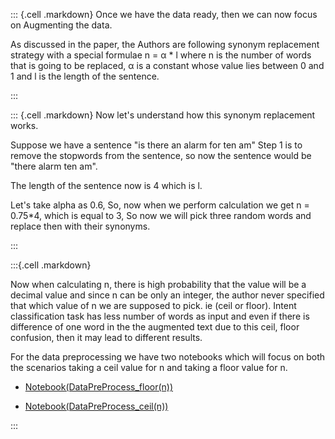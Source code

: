 ::: {.cell .markdown}
Once we have the data ready, then we can now focus on Augmenting the data.

As discussed in the paper, the Authors are following synonym replacement strategy with a special formulae n = α * l where n is the number of words that is going to be replaced, α is a constant whose value lies between 0 and 1 and l is the length of the sentence.

:::

::: {.cell .markdown}
Now let's understand how this synonym replacement works.

Suppose we have a sentence "is there an alarm for ten am"
Step 1 is to remove the stopwords from the sentence, so now the sentence would be "there alarm ten am".

The length of the sentence now is 4 which is l.

Let's take alpha as 0.6, So, now when we perform calculation we get n = 0.75*4, which is equal to 3, So now we will pick three random words and replace then with their synonyms. 

:::

:::{.cell .markdown}

Now when calculating n, there is high probability that the value will be a decimal value and since n can be only an integer, the author never specified that which value of n we are supposed to pick. ie (ceil or floor). Intent classification task has less number of words as input and even if there is difference of one word in the the augmented text due to this ceil, floor confusion, then it may lead to different results.

For the data preprocessing we have two notebooks which will focus on both the scenarios taking a ceil value for n and taking a floor value for n.

-   [Notebook(DataPreProcess_floor(n))](/)

-   [Notebook(DataPreProcess_ceil(n))](/)

:::
